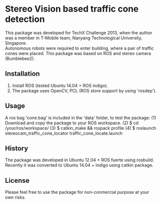 # Stereo Vision based traffic cone detection

This package was developed for TechX Challenge 2013, when the author was 
a member in T-Mobile team, Nanyang Technological University, Singapore.  
Autonomous robots were required to enter building, where a pair of traffic 
cones were placed. This package was based on ROS and stereo camera (Bumblebee2).

## Installation
1. Install ROS (tested Ubuntu 14.04 + ROS indigo).
2. The package uses OpenCV, PCL (ROS store support by using 'rosdep').


## Usage
A ros bag 'cone.bag' is included in the 'data' folder, to test the package:
(1) Download and copy the package to your ROS workspace.
(2) $ cd /your/ros/workspace/
(3) $ catkin_make  && rospack profile
(4) $ roslaunch stereocam_traffic_cone_locator traffic_cone_locate.launch


## History

The package was developed in Ubuntu 12.04 + ROS fuerte using rosbuild. Recently it was
converted to Ubuntu 14.04 + indigo using catkin package.

## License

Please feel free to use the package for non-conmercial purpose at your own
risks.
